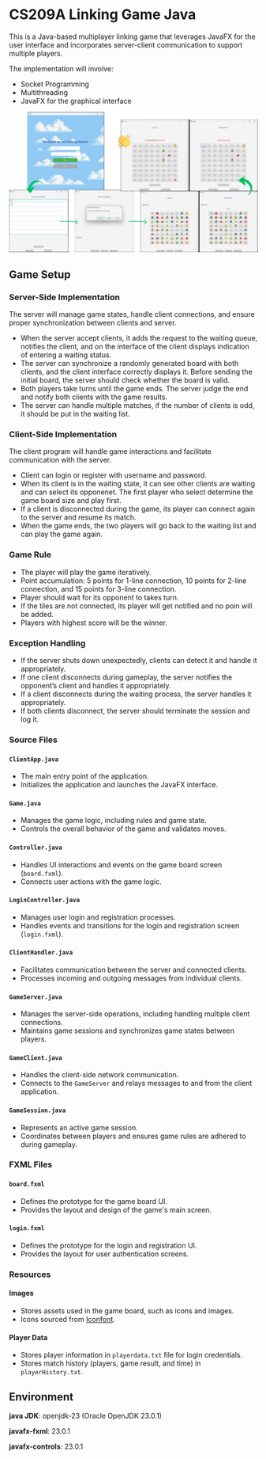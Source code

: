 # CS209A Linking Game Java
This is a Java-based multiplayer linking game that leverages JavaFX for the user interface and incorporates server-client communication to support multiple players.

The implementation will involve:
- Socket Programming
- Multithreading
- JavaFX for the graphical interface

![Linking game](intro.png)


## Game Setup
### Server-Side Implementation
   The server will manage game states, handle client connections, and ensure proper synchronization between
   clients and server.
- When the server accept clients, it adds the request to the waiting queue, notifies the client, and on the interface of the client displays indication of entering a waiting status.
- The server can synchronize a randomly generated board with both clients, and the client interface correctly displays it. Before sending the initial board, the server should check whether the board is valid.
- Both players take turns  until the game ends. The server judge the end and notify both clients with the game results.
- The server can handle multiple matches, if the number of clients is odd, it should be put in the waiting list.

### Client-Side Implementation
The client program will handle game interactions and facilitate communication with the server.
- Client can login or register with username and password.
- When its client is in the waiting state, it can see other clients are waiting and can select its opponenet. The first player who select determine the game board size and play first.
- If a client is disconnected during the game, its player can connect again to the server and resume its match.
- When the game ends, the two players will go back to the waiting list and can play the game again.

### Game Rule
- The player will play the game iteratively.
- Point accumulation: 5 points for 1-line connection, 10 points for 2-line connection, and 15 points for 3-line connection.
- Player should wait for its opponent to takes turn.
- If the tiles are not connected, its player will get notified and no poin will be added.
- Players with highest score will be the winner.

### Exception Handling
- If the server shuts down unexpectedly, clients can detect it and handle it appropriately.
- If one client disconnects during gameplay, the server notifies the opponent’s client and handles it appropriately.
- If a client disconnects during the waiting process, the server handles it appropriately.
- If both clients disconnect, the server should terminate the session and log it.

### Source Files

#### `ClientApp.java`
- The main entry point of the application.
- Initializes the application and launches the JavaFX interface.

#### `Game.java`
- Manages the game logic, including rules and game state.
- Controls the overall behavior of the game and validates moves.

#### `Controller.java`
- Handles UI interactions and events on the game board screen (`board.fxml`).
- Connects user actions with the game logic.

#### `LoginController.java`
- Manages user login and registration processes.
- Handles events and transitions for the login and registration screen (`login.fxml`).

#### `ClientHandler.java`
- Facilitates communication between the server and connected clients.
- Processes incoming and outgoing messages from individual clients.

#### `GameServer.java`
- Manages the server-side operations, including handling multiple client connections.
- Maintains game sessions and synchronizes game states between players.

#### `GameClient.java`
- Handles the client-side network communication.
- Connects to the `GameServer` and relays messages to and from the client application.

#### `GameSession.java`
- Represents an active game session.
- Coordinates between players and ensures game rules are adhered to during gameplay.

### FXML Files

#### `board.fxml`
- Defines the prototype for the game board UI.
- Provides the layout and design of the game's main screen.

#### `login.fxml`
- Defines the prototype for the login and registration UI.
- Provides the layout for user authentication screens.

### Resources

#### Images
- Stores assets used in the game board, such as icons and images.
- Icons sourced from [Iconfont](https://www.iconfont.cn/).

#### Player Data
- Stores player information in `playerdata.txt` file for login credentials.
- Stores match history (players, game result, and time) in `playerHistory.txt`.

## Environment

**java JDK**: openjdk-23 (Oracle OpenJDK 23.0.1)

**javafx-fxml**: 23.0.1

**javafx-controls**: 23.0.1
